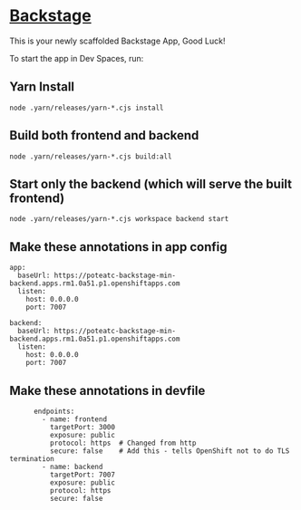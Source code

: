 # [Backstage](https://backstage.io)

This is your newly scaffolded Backstage App, Good Luck!

To start the app in Dev Spaces, run:

## Yarn Install
```
node .yarn/releases/yarn-*.cjs install
```

## Build both frontend and backend
```
node .yarn/releases/yarn-*.cjs build:all
```

## Start only the backend (which will serve the built frontend)
```
node .yarn/releases/yarn-*.cjs workspace backend start
```

## Make these annotations in app config
```
app:
  baseUrl: https://poteatc-backstage-min-backend.apps.rm1.0a51.p1.openshiftapps.com  
  listen:
    host: 0.0.0.0
    port: 7007

backend:
  baseUrl: https://poteatc-backstage-min-backend.apps.rm1.0a51.p1.openshiftapps.com
  listen:
    host: 0.0.0.0
    port: 7007
```

## Make these annotations in devfile
```
      endpoints:
        - name: frontend
          targetPort: 3000
          exposure: public
          protocol: https  # Changed from http
          secure: false    # Add this - tells OpenShift not to do TLS termination
        - name: backend
          targetPort: 7007
          exposure: public
          protocol: https
          secure: false
```
